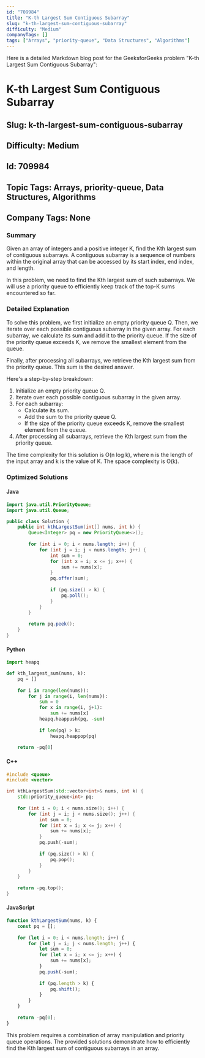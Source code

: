 ```yaml
---
id: "709984"
title: "K-th Largest Sum Contiguous Subarray"
slug: "k-th-largest-sum-contiguous-subarray"
difficulty: "Medium"
companyTags: []
tags: ["Arrays", "priority-queue", "Data Structures", "Algorithms"]
---
```


Here is a detailed Markdown blog post for the GeeksforGeeks problem "K-th Largest Sum Contiguous Subarray":

# K-th Largest Sum Contiguous Subarray
## Slug: k-th-largest-sum-contiguous-subarray
## Difficulty: Medium
## Id: 709984
## Topic Tags: Arrays, priority-queue, Data Structures, Algorithms
## Company Tags: None

### Summary
Given an array of integers and a positive integer K, find the Kth largest sum of contiguous subarrays. A contiguous subarray is a sequence of numbers within the original array that can be accessed by its start index, end index, and length.

In this problem, we need to find the Kth largest sum of such subarrays. We will use a priority queue to efficiently keep track of the top-K sums encountered so far.

### Detailed Explanation
To solve this problem, we first initialize an empty priority queue Q. Then, we iterate over each possible contiguous subarray in the given array. For each subarray, we calculate its sum and add it to the priority queue. If the size of the priority queue exceeds K, we remove the smallest element from the queue.

Finally, after processing all subarrays, we retrieve the Kth largest sum from the priority queue. This sum is the desired answer.

Here's a step-by-step breakdown:

1. Initialize an empty priority queue Q.
2. Iterate over each possible contiguous subarray in the given array.
3. For each subarray:
   * Calculate its sum.
   * Add the sum to the priority queue Q.
   * If the size of the priority queue exceeds K, remove the smallest element from the queue.
4. After processing all subarrays, retrieve the Kth largest sum from the priority queue.

The time complexity for this solution is O(n log k), where n is the length of the input array and k is the value of K. The space complexity is O(k).

### Optimized Solutions

#### Java
```java
import java.util.PriorityQueue;
import java.util.Queue;

public class Solution {
    public int kthLargestSum(int[] nums, int k) {
        Queue<Integer> pq = new PriorityQueue<>();
        
        for (int i = 0; i < nums.length; i++) {
            for (int j = i; j < nums.length; j++) {
                int sum = 0;
                for (int x = i; x <= j; x++) {
                    sum += nums[x];
                }
                pq.offer(sum);
                
                if (pq.size() > k) {
                    pq.poll();
                }
            }
        }
        
        return pq.peek();
    }
}
```

#### Python
```python
import heapq

def kth_largest_sum(nums, k):
    pq = []
    
    for i in range(len(nums)):
        for j in range(i, len(nums)):
            sum = 0
            for x in range(i, j+1):
                sum += nums[x]
            heapq.heappush(pq, -sum)
            
            if len(pq) > k:
                heapq.heappop(pq)
    
    return -pq[0]
```

#### C++
```cpp
#include <queue>
#include <vector>

int kthLargestSum(std::vector<int>& nums, int k) {
    std::priority_queue<int> pq;
    
    for (int i = 0; i < nums.size(); i++) {
        for (int j = i; j < nums.size(); j++) {
            int sum = 0;
            for (int x = i; x <= j; x++) {
                sum += nums[x];
            }
            pq.push(-sum);
            
            if (pq.size() > k) {
                pq.pop();
            }
        }
    }
    
    return -pq.top();
}
```

#### JavaScript
```javascript
function kthLargestSum(nums, k) {
    const pq = [];
    
    for (let i = 0; i < nums.length; i++) {
        for (let j = i; j < nums.length; j++) {
            let sum = 0;
            for (let x = i; x <= j; x++) {
                sum += nums[x];
            }
            pq.push(-sum);
            
            if (pq.length > k) {
                pq.shift();
            }
        }
    }
    
    return -pq[0];
}
```

This problem requires a combination of array manipulation and priority queue operations. The provided solutions demonstrate how to efficiently find the Kth largest sum of contiguous subarrays in an array.